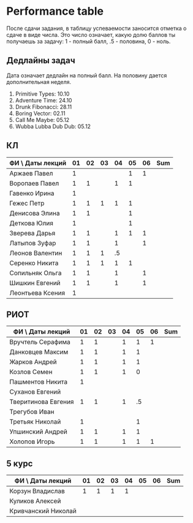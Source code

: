 # Performance table

После сдачи задания, в таблицу успеваемости заносится отметка о сдаче в виде числа. Это число означает, какую долю баллов ты получаешь за задачу: 1 - полный балл, .5 - половина, 0 - ноль.

## Дедлайны задач

Дата означает дедлайн на полный балл. На половину дается дополнительная неделя.

1. Primitive Types: 10.10
1. Adventure Time: 24.10
1. Drunk Fibonacci: 28.11
1. Boring Vector: 02.11
1. Call Me Maybe: 05.12
1. Wubba Lubba Dub Dub: 05.12

## КЛ

| ФИ \ Даты лекций| 01 | 02 | 03 | 04 | 05 | 06 | Sum |
|-----------------|----|----|----|----|----|----|-----|
| Аржаев Павел    |  1 |    |    |    |  1 |  1 |     |
| Воропаев Павел  |  1 |  1 |    |  1 |  1 |    |     |
| Гавенко Ирина   |  1 |    |    |    |    |    |     |
| Гежес Петр      |  1 |  1 |  1 |  1 |  1 |    |     |
| Денисова Элина  |  1 |  1 |    |    |  1 |    |     |
| Деткова Юлия    |  1 |    |    |    |  1 |    |     |
| Зверева Дарья   |  1 |  1 |    |  1 |  1 |  1 |     |
| Латыпов Зуфар   |  1 |  1 |    |  1 |    |  1 |     |
| Леонов Валентин |  1 |  1 |  1 | .5 |    |    |     |
| Серенко Никита  |  1 |  1 |  1 |  1 |  1 |    |     |
| Сопильняк Ольга |  1 |  1 |    |  1 |    |  1 |     |
| Шишкин Евгений  |  1 |  1 |    |  1 |    |  1 |     |
| Леонтьева Ксения|  1 |    |    |    |    |    |     |

## РИОТ

| ФИ \ Даты лекций    | 01 | 02 | 03 | 04 | 05 | 06 | Sum |
|---------------------|----|----|----|----|----|----|-----|
| Вручтель Серафима   |  1 |  1 |    |  1 |  1 |  1 |     |
| Данковцев Максим    |  1 |  1 |    |  1 |  1 |    |     |
| Жарков Андрей       |  1 |  1 |    |  1 |  1 |    |     |
| Козлов Семен        |  1 |  1 |    |  1 |  0 |    |     |
| Пашментов Никита    |  1 |    |    |    |    |    |     |
| Суханов Евгений     |    |    |    |    |    |    |     |
| Тверитинова Евгения |  1 |  1 |    |  1 | .5 |    |     |
| Трегубов Иван       |    |    |    |    |    |    |     |
| Третьяк Николай     |  1 |    |    |    |  1 |    |     |
| Упшинский Андрей    |  1 |  1 |    |  1 |  1 |    |     |
| Холопов Игорь       |  1 |  1 |    |  1 |  1 |  1 |     |

## 5 курс

| ФИ \ Даты лекций    | 01 | 02 | 03 | 04 | 05 | 06 | Sum |
|---------------------|----|----|----|----|----|----|-----|
| Корзун Владислав    |  1 |  1 |  1 |  1 |    |    |     |
| Куликов Алексей     |    |    |    |    |    |    |     |
| Кривчанский Николай |    |    |    |    |    |    |     |
